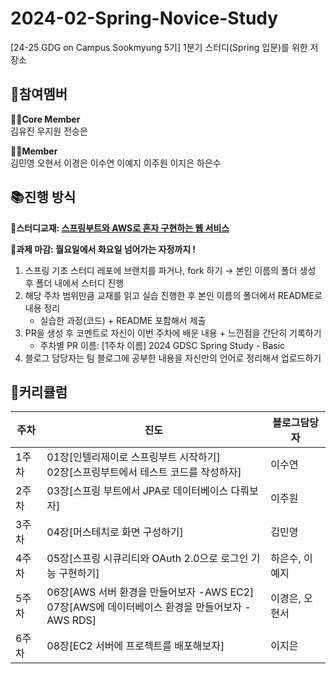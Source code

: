 # 2024-02-Spring-Novice-Study
[24-25 GDG on Campus Sookmyung 5기] 1분기 스터디(Spring 입문)를 위한 저장소


## 👥참여멤버
**🏃‍♀️Core Member**<br/>
김유진 우지원 전승은

**🤸‍♂️Member**<br/>
김민영 오현서 이경은 이수연 이예지 이주원 이지은 하은수


## 📚진행 방식
🌟**스터디교재: [스프링부트와 AWS로 혼자 구현하는 웹 서비스](https://www.yes24.com/Product/Goods/83849117)**

🌟**과제 마감: 월요일에서 화요일 넘어가는 자정까지 !**

1.  스프링 기초 스터디 레포에 브랜치를 파거나, fork 하기
    → 본인 이름의 폴더 생성 후 폴더 내에서 스터디 진행
2.  해당 주차 범위만큼 교재를 읽고 실습 진행한 후 본인 이름의 폴더에서 README로 내용 정리
    -   실습한 과정(코드) + README 포함해서 제출
3.  PR을 생성 후 코멘트로 자신이 이번 주차에 배운 내용 + 느낀점을 간단히 기록하기
    -   주차별 PR 이름: [1주차 이름] 2024 GDSC Spring Study - Basic
4. 블로그 담당자는 팀 블로그에 공부한 내용을 자신만의 언어로 정리해서 업로드하기

## 📅커리큘럼
| 주차 | 진도 |블로그담당자|
|--|--|--|
|1주차| 01장[인텔리제이로 스프링부트 시작하기]<br>02장[스프링부트에서 테스트 코드를 작성하자] |이수연|
|2주차| 03장[스프링 부트에서 JPA로 데이터베이스 다뤄보자]|이주원|
|3주차| 04장[머스테치로 화면 구성하기]|김민영|
|4주차| 05장[스프링 시큐리티와 OAuth 2.0으로 로그인 기능 구현하기]|하은수, 이예지|
|5주차| 06장[AWS 서버 환경을 만들어보자 -AWS EC2]<br>07장[AWS에 데이터베이스 환경을 만들어보자 -AWS RDS]|이경은, 오현서|
|6주차| 08장[EC2 서버에 프로젝트를 배포해보자]|이지은|
